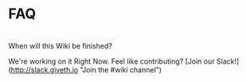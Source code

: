 # FAQ
#

When will this Wiki be finished?

We're working on it Right Now. Feel like contributing? [Join our Slack!] (http://slack.giveth.io "Join the #wiki channel")
